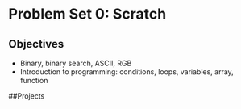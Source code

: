 # Problem Set 0: Scratch
## Objectives
<ul>
  <li>Binary, binary search, ASCII, RGB
  <li>Introduction to programming: conditions, loops, variables, array, function
</ul>
##Projects
